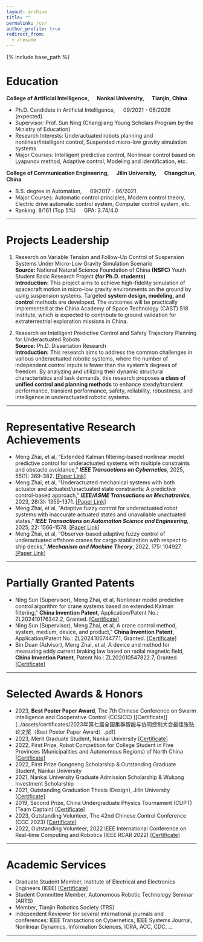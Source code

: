 ```yaml
---
layout: archive
title: ""
permalink: /cv/
author_profile: true
redirect_from:
  - /resume
---
```


{% include base_path %}

# Education
**College of Artificial Intelligence, &ensp;&ensp; Nankai University, &ensp;&ensp; Tianjin, China**      
- Ph.D. Candidate in Artificial Intelligence, &ensp;&ensp; 09/2021 - 06/2026 (expected)    
- Supervisor: Prof. Sun Ning (Changjiang Young Scholars Program by the Ministry of Education)
- Research Interests: Underactuated robots planning and nonlinear/intelligent control, Suspended micro-low gravity simulation systems
- Major Courses: Intelligent predictive control, Nonlinear control based on Lyapunov method, Adaptive control, Modeling and identification, etc.

**College of Communication Engineering, &ensp;&ensp; Jilin University, &ensp;&ensp; Changchun, China**   
- B.S. degree in Automation, &ensp;&ensp; 09/2017 - 06/2021      
- Major Courses: Automatic control principles, Modern control theory, Electric drive automatic control system, Computer control system, etc.
- Ranking: 8/161 (Top 5%) &ensp;&ensp; GPA: 3.74/4.0 

------

# Projects Leadership
1. Research on Variable Tension and Follow-Up Control of Suspension Systems Under Micro-Low Gravity Simulation Scenario      
**Source:** National Natural Science Foundation of China **(NSFC)** Youth Student Basic Research Project **(for Ph.D. students)**   
**Introduction:** This project aims to achieve high-fidelity simulation of spacecraft motion in micro-low gravity environments on the ground by using suspension systems. Targeted **system design, modeling, and control** methods are developed. The outcomes will be practically implemented at the China Academy of Space Technology (CAST) 518 Institute, which is expected to contribute to ground validation for extraterrestrial exploration missions in China.

2. Research on Intelligent Predictive Control and Safety Trajectory Planning for Underactuated Robots      
**Source:** Ph.D. Dissertation Research      
**Introduction:** This research aims to address the common challenges in various underactuated robotic systems, where the number of independent control inputs is fewer than the system’s degrees of freedom. By analyzing and utilizing their dynamic structural characteristics and task demands, this research proposes **a class of unified control and planning methods** to enhance steady/transient performance, transient performance, safety, reliability, robustness, and intelligence in underactuated robotic systems.

------

# Representative Research Achievements
- Meng Zhai, et al, “Extended Kalman filtering-based nonlinear model predictive control for underactuated systems with multiple constraints and obstacle avoidance,” ***IEEE Transactions on Cybernetics***, 2025, 55(1): 369-382. [[Paper Link]](https://ieeexplore.ieee.org/document/10752633/?arnumber=10752633)    
- Meng Zhai, et al, “Underactuated mechanical systems with both actuator and actuated/unactuated state constraints: A predictive control-based approach,” ***IEEE/ASME Transactions on Mechatronics***, 2023, 28(3): 1359-1371. [[Paper Link]](https://ieeexplore.ieee.org/document/10001761)      
- Meng Zhai, et al, “Adaptive fuzzy control for underactuated robot systems with inaccurate actuated states and unavailable unactuated states,” ***IEEE Transactions on Automation Science and Engineering***, 2025, 22: 1566-1578. [[Paper Link]](https://ieeexplore.ieee.org/document/10445242/?arnumber=10445242)     
- Meng Zhai, et al, “Observer-based adaptive fuzzy control of underactuated offshore cranes for cargo stabilization with respect to ship decks,” ***Mechanism and Machine Theory***, 2022, 175: 104927. [[Paper Link]](https://linkinghub.elsevier.com/retrieve/pii/S0094114X22001859)   

------

# Partially Granted Patents
- Ning Sun (Supervisor), Meng Zhai, et al, Nonlinear model predictive control algorithm for crane systems based on extended Kalman filtering," **China Invention Patent**, Application/Patent No.: ZL202410176342.2, Granted. [[Certificate]](../assets/certificates/2024101763422-发明专利证书.pdf)    
- Ning Sun (Supervisor), Meng Zhai, et al, A crane control method, system, medium, device, and product," **China Invention Patent**, Application/Patent No.: ZL202410674477.1, Granted. [[Certificate]](../assets/certificates/2024106744771-发明专利证书.pdf)    
- Bin Duan (Advisor), Meng Zhai, et al, A device and method for measuring eddy current braking law based on radial magnetic field, **China Invention Patent**, Patent No.: ZL202010547822.7, Granted. [[Certificate]](../assets/certificates/20-1-104吉林大学2020105478227-发明专利证书.pdf)

------

# Selected Awards & Honors
- 2023, **Best Poster Paper Award**, The 7th Chinese Conference on Swarm Intelligence and Cooperative Control (CCSICC) [[Certificate]](../assets/certificates/2023年第七届全国集群智能与协同控制大会最佳张贴论文奖（Best Poster Paper Award）.pdf)  
- 2023, Merit Graduate Student, Nankai University [[Certificate]](../assets/certificates/南开大学2022-2023学年度研究生三好学生.pdf)     
- 2022, First Prize, Robot Competition for College Student in Five Provinces (Municipalities and Autonomous Regions) of North China [[Certificate]](../assets/certificates/吊车-获奖证书-华北五省(市、自治区)大学生机器人大赛.pdf)  
- 2022, First Prize Gongneng Scholarship & Outstanding Graduate Student, Nankai University 
- 2021, Nankai University Graduate Admission Scholarship & Wukong Investment Scholarship  
- 2021, Outstanding Graduation Thesis (Design), Jilin University [[Certificate]](../assets/certificates/吉林大学优秀毕业论文（设计）.pdf)  
- 2019, Second Prize, China Undergraduate Physics Tournament (CUPT) (Team Captain) [[Certificate]](../assets/certificates/CUPT国赛二等奖.pdf)  
- 2023, Outstanding Volunteer, The 42nd Chinese Control Conference (CCC 2023) [[Certificate]](../assets/certificates/2023第42界中国控制会议CCC优秀志愿者.pdf)  
- 2022, Outstanding Volunteer, 2022 IEEE International Conference on Real-time Computing and Robotics (IEEE RCAR 2022) [[Certificate]](../assets/certificates/IEEE-RCAR-2022会议优秀志愿者.pdf)  

------

# Academic Services
- Graduate Student Member, Institute of Electrical and Electronics Engineers (IEEE) [[Certificate]](../assets/certificates/IEEE学生会员证书.pdf)  
- Student Committee Member, Autonomous Robotic Technology Seminar (ARTS)  
- Member, Tianjin Robotics Society (TRS)
- Independent Reviewer for several international journals and conferences: IEEE Transactions on Cybernetics, IEEE Systems Journal, Nonlinear Dynamics, Information Sciences, ICRA, ACC, CDC, ...
    
------
  
  

